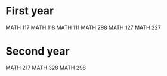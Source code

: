 # First year

MATH 117
MATH 118
MATH 111
MATH 298
MATH 127
MATH 227



# Second year

MATH 217
MATH 328
MATH 298
